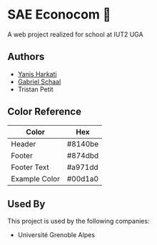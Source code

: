 
# SAE Econocom 🚀

A web project realized for school at IUT2 UGA 

## Authors

- [Yanis Harkati](https://www.github.com/yaniissou)
- [Gabriel Schaal](https://www.github.com/Fayhild)
- Tristan Petit

## Color Reference

| Color             | Hex                                                                |
| ----------------- | ------------------------------------------------------------------ |
| Header | #8140be |
| Footer | #874dbd |
| Footer Text | #a971dd |
| Example Color | #00d1a0 |


## Used By

This project is used by the following companies:

- Université Grenoble Alpes


